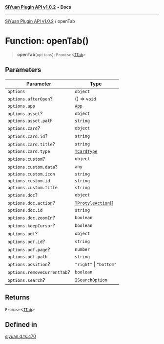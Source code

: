 [**SiYuan Plugin API v1.0.2**](../README.md) • **Docs**

---

[SiYuan Plugin API v1.0.2](../README.md) / openTab

# Function: openTab()

> **openTab**(`options`): `Promise`\<[`ITab`](../interfaces/ITab.md)\>

## Parameters

| Parameter                   | Type                                                    |
| --------------------------- | ------------------------------------------------------- |
| `options`                   | `object`                                                |
| `options.afterOpen`?        | () => `void`                                            |
| `options.app`               | [`App`](../classes/App.md)                              |
| `options.asset`?            | `object`                                                |
| `options.asset.path`        | `string`                                                |
| `options.card`?             | `object`                                                |
| `options.card.id`?          | `string`                                                |
| `options.card.title`?       | `string`                                                |
| `options.card.type`         | [`TCardType`](../type-aliases/TCardType.md)             |
| `options.custom`?           | `object`                                                |
| `options.custom.data`?      | `any`                                                   |
| `options.custom.icon`       | `string`                                                |
| `options.custom.id`         | `string`                                                |
| `options.custom.title`      | `string`                                                |
| `options.doc`?              | `object`                                                |
| `options.doc.action`?       | [`TProtyleAction`](../type-aliases/TProtyleAction.md)[] |
| `options.doc.id`            | `string`                                                |
| `options.doc.zoomIn`?       | `boolean`                                               |
| `options.keepCursor`?       | `boolean`                                               |
| `options.pdf`?              | `object`                                                |
| `options.pdf.id`?           | `string`                                                |
| `options.pdf.page`?         | `number`                                                |
| `options.pdf.path`          | `string`                                                |
| `options.position`?         | `"right"` \| `"bottom"`                                 |
| `options.removeCurrentTab`? | `boolean`                                               |
| `options.search`?           | [`ISearchOption`](../interfaces/ISearchOption.md)       |

## Returns

`Promise`\<[`ITab`](../interfaces/ITab.md)\>

## Defined in

[siyuan.d.ts:470](https://github.com/siyuan-note/petal/tree/main/siyuan.d.ts#L470)
